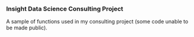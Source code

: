 ### Insight Data Science Consulting Project

A sample of functions used in my consulting project (some code unable to be made public). 



